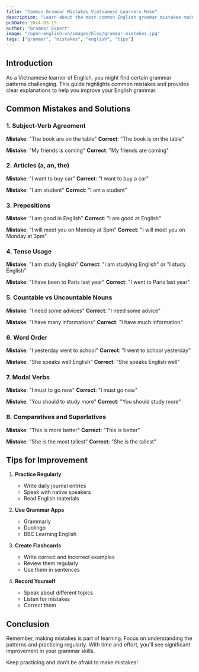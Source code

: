 ```yaml
---
title: "Common Grammar Mistakes Vietnamese Learners Make"
description: "Learn about the most common English grammar mistakes made by Vietnamese learners and how to avoid them."
pubDate: 2024-03-19
author: "Grammar Expert"
image: "/open-english-vn/images/blog/grammar-mistakes.jpg"
tags: ["grammar", "mistakes", "english", "tips"]
---
```


## Introduction

As a Vietnamese learner of English, you might find certain grammar patterns challenging. This guide highlights common mistakes and provides clear explanations to help you improve your English grammar.

## Common Mistakes and Solutions

### 1. Subject-Verb Agreement
**Mistake**: "The book are on the table"
**Correct**: "The book is on the table"

**Mistake**: "My friends is coming"
**Correct**: "My friends are coming"

### 2. Articles (a, an, the)
**Mistake**: "I want to buy car"
**Correct**: "I want to buy a car"

**Mistake**: "I am student"
**Correct**: "I am a student"

### 3. Prepositions
**Mistake**: "I am good in English"
**Correct**: "I am good at English"

**Mistake**: "I will meet you on Monday at 3pm"
**Correct**: "I will meet you on Monday at 3pm"

### 4. Tense Usage
**Mistake**: "I am study English"
**Correct**: "I am studying English" or "I study English"

**Mistake**: "I have been to Paris last year"
**Correct**: "I went to Paris last year"

### 5. Countable vs Uncountable Nouns
**Mistake**: "I need some advices"
**Correct**: "I need some advice"

**Mistake**: "I have many informations"
**Correct**: "I have much information"

### 6. Word Order
**Mistake**: "I yesterday went to school"
**Correct**: "I went to school yesterday"

**Mistake**: "She speaks well English"
**Correct**: "She speaks English well"

### 7. Modal Verbs
**Mistake**: "I must to go now"
**Correct**: "I must go now"

**Mistake**: "You should to study more"
**Correct**: "You should study more"

### 8. Comparatives and Superlatives
**Mistake**: "This is more better"
**Correct**: "This is better"

**Mistake**: "She is the most tallest"
**Correct**: "She is the tallest"

## Tips for Improvement

1. **Practice Regularly**
   - Write daily journal entries
   - Speak with native speakers
   - Read English materials

2. **Use Grammar Apps**
   - Grammarly
   - Duolingo
   - BBC Learning English

3. **Create Flashcards**
   - Write correct and incorrect examples
   - Review them regularly
   - Use them in sentences

4. **Record Yourself**
   - Speak about different topics
   - Listen for mistakes
   - Correct them

## Conclusion

Remember, making mistakes is part of learning. Focus on understanding the patterns and practicing regularly. With time and effort, you'll see significant improvement in your grammar skills.

Keep practicing and don't be afraid to make mistakes! 